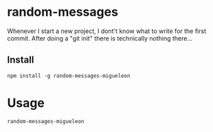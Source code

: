 # random-messages

Whenever I start a new project, I dont't know what to write for the first commit. After doing a "git init" 
there is technically nothing there...

## Install

```npm
npm install -g random-messages-migueleon
```

# Usage

```bash
random-messages-migueleon
```